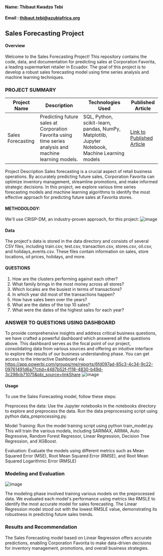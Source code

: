 #### Name: Thibaut Kwadzo Tebi
#### Email : thibaut.tebi@azubiafrica.org

## Sales Forecasting Project

#### Overview
Welcome to the Sales Forecasting Project! This repository contains the code, data, and documentation for predicting sales at Corporation Favorita, a leading supermarket retailer in Ecuador. The goal of this project is to develop a robust sales forecasting model using time series analysis and machine learning techniques.

### PROJECT SUMMARY
| Project Name        | Description                                                                                             | Technologies Used                                    | Published Article                                           |
|---------------------|---------------------------------------------------------------------------------------------------------|------------------------------------------------------|-------------------------------------------------------------|
| Sales Forecasting   | Predicting future sales at Corporation Favorita using time series analysis and machine learning models. |SQL, Python, scikit-learn, pandas, NumPy, Matplotlib, Jupyter Notebook, Machine Learning models | [Link to Published Article](https://mavenanalytics.io/project/7588) |

Project Description
Sales forecasting is a crucial aspect of retail business operations. By accurately predicting future sales, Corporation Favorita can optimize inventory management, streamline promotions, and make informed strategic decisions. In this project, we explore various time series forecasting models and machine learning algorithms to identify the most effective approach for predicting future sales at Favorita stores.

#### METHODOLOGY:

We'll use CRISP-DM, an industry-proven approach, for this project:
![image](https://github.com/thibaut-tebi/Time-Series-Sales-Forecasting/assets/113062383/d2c5d482-a522-4105-b1fb-489ad20d1207)


#### Data
The project's data is stored in the data directory and consists of several CSV files, including train.csv, test.csv, transaction.csv, stores.csv, oil.csv, and holidays_events.csv. These files contain information on sales, store locations, oil prices, holidays, and more.

#### QUESTIONS
1. How are the clusters performing against each other?
2. What family brings in the most money across all stores?
3. Which locales are the busiest in terms of transactions?
4. In which year did most of the transactions happen?
5. How have sales been over the years?
6. What are the dates of the top 10 sales?
7. What were the dates of the highest sales for each year?

### ANSWER TO QUESTIONS USING DASHBOARD
To provide comprehensive insights and address critical business questions, we have crafted a powerful dashboard which answered all the questions above. This  dashboard serves as the focal point of our project, consolidating data from various sources and offering an intuitive interface to explore the results of our business understanding phase. You can get access to the interactive Dashboard via https://app.powerbi.com/groups/me/reports/6fd097ad-85c3-4c34-9c22-09761491d6a7?ctid=4487b52f-f118-4830-b49d-3c298cb71075&pbi_source=linkShare
![image](https://github.com/thibaut-tebi/Time-Series-Sales-Forecasting/assets/113062383/87d95d91-3f59-4a5f-90f9-aa80f981d5f2)


#### Usage
To use the Sales Forecasting model, follow these steps:

Preprocess the data: Use the Jupyter notebooks in the notebooks directory to explore and preprocess the data. Run the data preprocessing script using python data_preprocessing.py.

Model Training: Run the model training script using python train_model.py. This will train the various models, including SARIMAX, ARIMA, Auto Regressive, Random Forest Regressor, Linear Regression, Decision Tree Regression, and XGBoost.

Evaluation: Evaluate the models using different metrics such as Mean Squared Error (MSE), Root Mean Squared Error (RMSE), and Root Mean Squared Logarithmic Error (RMSLE)

### Modeling and Evaluation

![image](https://github.com/thibaut-tebi/Time-Series-Sales-Forecasting/assets/113062383/f92bad45-98c3-4ca4-bd0f-c22b56abfcc3)

The modeling phase involved training various models on the preprocessed data. We evaluated each model's performance using metrics like RMSLE to identify the most accurate model for sales forecasting. The Linear Regression model stood out with the lowest RMSLE value, demonstrating its robustness in predicting future sales trends.

### Results and Recommendation
The Sales Forecasting model based on Linear Regression offers accurate predictions, enabling Corporation Favorita to make data-driven decisions for inventory management, promotions, and overall business strategies.


